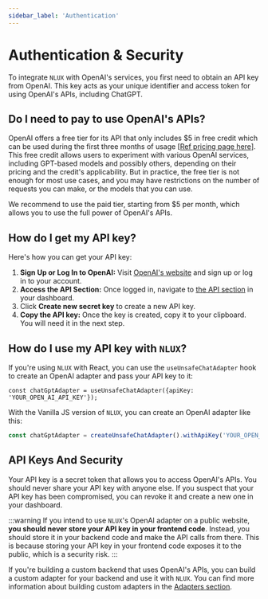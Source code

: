```yaml
---
sidebar_label: 'Authentication'
---
```


# Authentication & Security

To integrate `NLUX` with OpenAI's services, you first need to obtain an API key from OpenAI. This key acts as your unique
identifier and access token for using OpenAI's APIs, including ChatGPT.

## Do I need to pay to use OpenAI's APIs?

OpenAI offers a free tier for its API that only includes $5 in free credit which can be used during the first three
months of usage [[Ref pricing page here](https://openai.com/pricing)]. This free credit allows users to experiment with
various OpenAI services, including GPT-based models and possibly others, depending on their pricing and the credit's
applicability. But in practice, the free tier is not enough for most use cases, and you may have restrictions on the
number of requests you can make, or the models that you can use.

We recommend to use the paid tier, starting from $5 per month, which allows you to use the full power of OpenAI's APIs.

## How do I get my API key?

Here's how you can get your API key:

1. **Sign Up or Log In to OpenAI:** Visit [OpenAI's website](https://openai.com/) and sign up or log in to your account.
2. **Access the API Section:** Once logged in, navigate to [the API section](https://platform.openai.com/api-keys) in
   your dashboard.
3. Click **Create new secret key** to create a new API key.
4. **Copy the API key:** Once the key is created, copy it to your clipboard. You will need it in the next step.

## How do I use my API key with `NLUX`?

If you're using `NLUX` with React, you can use the `useUnsafeChatAdapter` hook to create an OpenAI adapter and pass your API key to
it:

```tsx
const chatGptAdapter = useUnsafeChatAdapter({apiKey: 'YOUR_OPEN_AI_API_KEY'});
```

With the Vanilla JS version of `NLUX`, you can create an OpenAI adapter like this:

```js
const chatGptAdapter = createUnsafeChatAdapter().withApiKey('YOUR_OPEN_AI_API_KEY');
```

## API Keys And Security

Your API key is a secret token that allows you to access OpenAI's APIs. You should never share your API key with anyone
else. If you suspect that your API key has been compromised, you can revoke it and create a new one in your dashboard.

:::warning
If you intend to use `NLUX`'s OpenAI adapter on a public website, **you should never store your API key in your
frontend code**. Instead, you should store it in your backend code and make the API calls from there. This is because
storing your API key in your frontend code exposes it to the public, which is a security risk.
:::

If you're building a custom backend that uses OpenAI's APIs, you can build a custom adapter for your backend and use it
with `NLUX`. You can find more information about building custom adapters in
the [Adapters section](/learn/adapters/custom-adapters).
